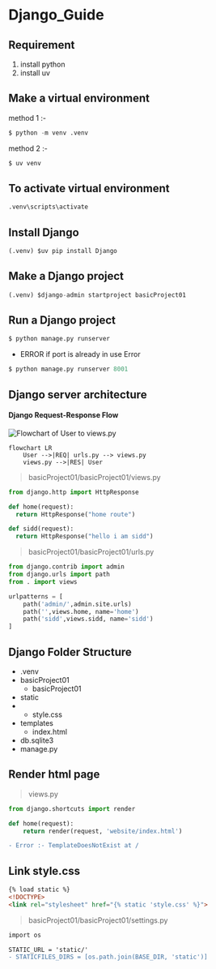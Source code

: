 # Django_Guide
## Requirement
1. install python
2. install uv
## Make a virtual environment
method 1 :- 
```python
$ python -m venv .venv
```
method 2 :- 
```python
$ uv venv
```
## To activate virtual environment
```python
.venv\scripts\activate
```
## Install Django
```python
(.venv) $uv pip install Django
```
## Make a Django project
```python
(.venv) $django-admin startproject basicProject01
```
## Run a Django project
```python
$ python manage.py runserver
```
- ERROR if port is already in use Error
```python
$ python manage.py runserver 8001
```
## Django server architecture
#### Django Request-Response Flow
![Flowchart of User to views.py](https://res.cloudinary.com/dnknslaku/image/upload/v1742490766/Screenshot_2025-03-20_223417_l1umlm.png)
```mermaid
flowchart LR
    User -->|REQ| urls.py --> views.py
    views.py -->|RES| User
```
> basicProject01/basicProject01/views.py
```python
from django.http import HttpResponse

def home(request):
  return HttpResponse("home route")

def sidd(request):
  return HttpResponse("hello i am sidd")
```
>  basicProject01/basicProject01/urls.py
```python
from django.contrib import admin
from django.urls import path
from . import views

urlpatterns = [
    path('admin/',admin.site.urls)
    path('',views.home, name='home')
    path('sidd',views.sidd, name='sidd')
]
```
## Django Folder Structure
- .venv
- basicProject01
    - basicProject01
- static
- - style.css
- templates
    - index.html
- db.sqlite3
- manage.py
## Render html page
> views.py
```python
from django.shortcuts import render

def home(request):
    return render(request, 'website/index.html')
```
```diff 
- Error :- TemplateDoesNotExist at /
```
## Link style.css
```html
{% load static %}
<!DOCTYPE>
<link rel="stylesheet" href="{% static 'style.css' %}">
```
> basicProject01/basicProject01/settings.py
```diff
import os

STATIC_URL = 'static/'
- STATICFILES_DIRS = [os.path.join(BASE_DIR, 'static')]
```

